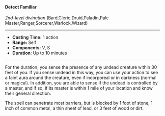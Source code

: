 #### Detect Familiar
*2nd-level divination* (Bard,Cleric,Druid,Paladin,Pale Master,Ranger,Sorcerer,Warlock,Wizard)
___
- **Casting Time:** 1 action
- **Range:** Self
- **Components:** V, S
- **Duration:** Up to 10 minutes
---
For the duration, you sense the presence of any undead creature within 30 feet of you. If you sense undead in this way, you can use your action to see a faint aura around the creature, even if incorporeal or in darkness (normal or magical). In addition, you are able to sense if the undead is controlled by a master, and if so, if its master is within 1 mile of your location and know their general direction.

The spell can penetrate most barriers, but is blocked by 1 foot of stone, 1 inch of common metal, a thin sheet of lead, or 3 feet of wood or dirt.
